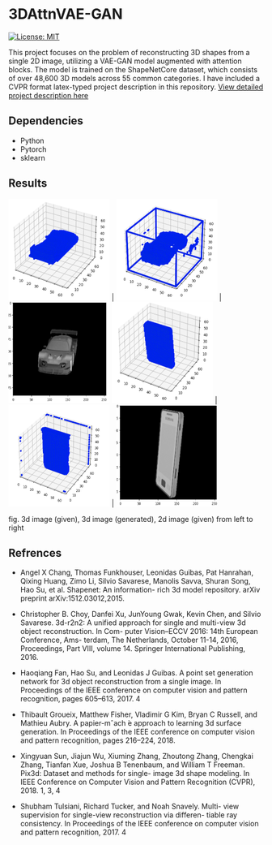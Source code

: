 # 3DAttnVAE-GAN

[![License: MIT](https://img.shields.io/badge/License-MIT-yellow.svg)](https://opensource.org/licenses/MIT)

This project focuses on the problem of reconstructing 3D shapes from a single 2D image, utilizing a VAE-GAN model augmented with attention blocks. The model is trained on the ShapeNetCore dataset, which consists of over 48,600 3D models across 55 common categories. I have included a CVPR format latex-typed project description in this repository.
[View detailed project description here](paper_cvpr.pdf)

## Dependencies
  - Python
  - Pytorch
  - sklearn

## Results
<img src="test/3dcar.png" width="200" height="200"/> | <img src="test/r3dcar.png" width="200" height="200"/> | <img src="test/car.png" width="200" height="200"/>
<img src="test/3dphone.png" width="200" height="200"/> | <img src="test/r3dphone.png" width="200" height="200"/> | <img src="test/phone.png" width="200" height="200"/>

fig. 3d image (given), 3d image (generated), 2d image (given) from left to right

## Refrences
  - Angel X Chang, Thomas Funkhouser, Leonidas Guibas, Pat
Hanrahan, Qixing Huang, Zimo Li, Silvio Savarese, Manolis
Savva, Shuran Song, Hao Su, et al. Shapenet: An information-
rich 3d model repository. arXiv preprint arXiv:1512.03012,2015.
    
  - Christopher B. Choy, Danfei Xu, JunYoung Gwak, Kevin
Chen, and Silvio Savarese. 3d-r2n2: A unified approach
for single and multi-view 3d object reconstruction. In Com-
puter Vision–ECCV 2016: 14th European Conference, Ams-
terdam, The Netherlands, October 11-14, 2016, Proceedings,
Part VIII, volume 14. Springer International Publishing, 2016.

  - Haoqiang Fan, Hao Su, and Leonidas J Guibas. A point set
generation network for 3d object reconstruction from a single
image. In Proceedings of the IEEE conference on computer
vision and pattern recognition, pages 605–613, 2017. 4

 - Thibault Groueix, Matthew Fisher, Vladimir G Kim, Bryan C
Russell, and Mathieu Aubry. A papier-mˆach ́e approach to
learning 3d surface generation. In Proceedings of the IEEE
conference on computer vision and pattern recognition, pages
216–224, 2018.

  - Xingyuan Sun, Jiajun Wu, Xiuming Zhang, Zhoutong Zhang,
Chengkai Zhang, Tianfan Xue, Joshua B Tenenbaum, and
William T Freeman. Pix3d: Dataset and methods for single-
image 3d shape modeling. In IEEE Conference on Computer
Vision and Pattern Recognition (CVPR), 2018. 1, 3, 4

  - Shubham Tulsiani, Richard Tucker, and Noah Snavely. Multi-
view supervision for single-view reconstruction via differen-
tiable ray consistency. In Proceedings of the IEEE conference
on computer vision and pattern recognition, 2017. 4

